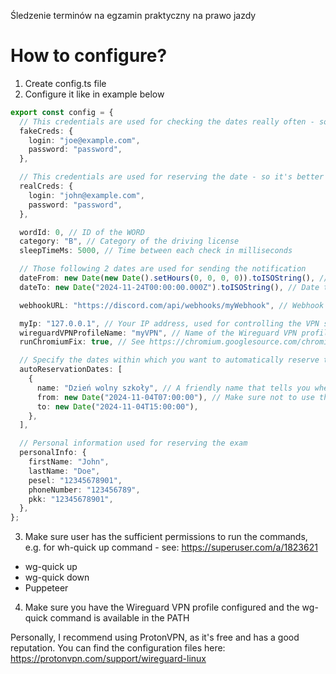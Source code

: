 Śledzenie terminów na egzamin praktyczny na prawo jazdy

# How to configure?

1. Create config.ts file
2. Configure it like in example below

```typescript
export const config = {
  // This credentials are used for checking the dates really often - so it's better to use a separate account for that
  fakeCreds: {
    login: "joe@example.com",
    password: "password",
  },

  // This credentials are used for reserving the date - so it's better to use your own account
  realCreds: {
    login: "john@example.com",
    password: "password",
  },

  wordId: 0, // ID of the WORD
  category: "B", // Category of the driving license
  sleepTimeMs: 5000, // Time between each check in milliseconds

  // Those following 2 dates are used for sending the notification
  dateFrom: new Date(new Date().setHours(0, 0, 0, 0)).toISOString(), // Date from which the dates will be checked - here it's midnight of the current day
  dateTo: new Date("2024-11-24T00:00:00.000Z").toISOString(), // Date to which the dates will be checked

  webhookURL: "https://discord.com/api/webhooks/myWebhook", // Webhook URL to which the message will be sent

  myIp: "127.0.0.1", // Your IP address, used for controlling the VPN state
  wireguardVPNProfileName: "myVPN", // Name of the Wireguard VPN profile
  runChromiumFix: true, // See https://chromium.googlesource.com/chromium/src/+/main/docs/security/apparmor-userns-restrictions.md. Recommended way is to add a AppArmor profile, see the link for more details,

  // Specify the dates within which you want to automatically reserve the exams. The script will automatically reserve the first available date within the specified ranges, if available
  autoReservationDates: [
    {
      name: "Dzień wolny szkoły", // A friendly name that tells you when it is
      from: new Date("2024-11-04T07:00:00"), // Make sure not to use the ISO format (so please use "2024-11-04T07:00:00" instead of "2024-11-04T07:00:00.000Z")
      to: new Date("2024-11-04T15:00:00"),
    },
  ],

  // Personal information used for reserving the exam
  personalInfo: {
    firstName: "John",
    lastName: "Doe",
    pesel: "12345678901",
    phoneNumber: "123456789",
    pkk: "12345678901",
  },
};
```

3. Make sure user has the sufficient permissions to run the commands, e.g. for wh-quick up command - see: https://superuser.com/a/1823621

- wg-quick up
- wg-quick down
- Puppeteer

4. Make sure you have the Wireguard VPN profile configured and the wg-quick command is available in the PATH

Personally, I recommend using ProtonVPN, as it's free and has a good reputation. You can find the configuration files here: https://protonvpn.com/support/wireguard-linux
